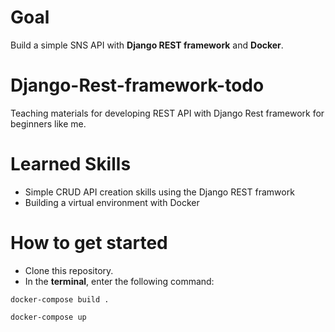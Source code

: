 # Goal

Build a simple SNS API with **Django REST framework** and **Docker**.

# Django-Rest-framework-todo

Teaching materials for developing REST API with Django Rest framework for beginners like me.

# Learned Skills

- Simple CRUD API creation skills using the Django REST framwork
- Building a virtual environment with Docker

# How to get started

- Clone this repository.
- In the **terminal**, enter the following command:

```
docker-compose build .

docker-compose up
```